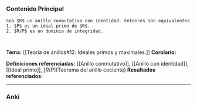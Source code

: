 ### Contenido Principal

```ad-theorem
Sea $R$ un anillo conmutativo con identidad. Entonces son equivalentes
1. $P$ es un ideal primo de $R$.
2. $R/P$ es un dominio de integridad.
```

```ad-proof


```

**Tema:** [[Teoría de anillos#12. Ideales primos y maximales.]]
**Corolario:**

**Definiciones referenciadas:** [[Anillo conmutativo]], [[Anillo con identidad]], [[Ideal primo]], [$R/P$](Teorema del anillo cociente) 
**Resultados referenciados:** 

---
### Anki
